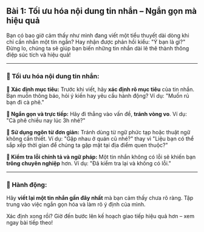 ## Bài 1: Tối ưu hóa nội dung tin nhắn – Ngắn gọn mà hiệu quả

Bạn có bao giờ cảm thấy như mình đang viết một tiểu thuyết dài dòng khi chỉ cần nhắn một tin ngắn? Hay nhận được phản hồi kiểu: "Ý bạn là gì?" Đừng lo, chúng ta sẽ giúp bạn biến những tin nhắn dài lê thê thành thông điệp súc tích và hiệu quả!

---

### 📌 Tối ưu hóa nội dung tin nhắn:

**🔹 Xác định mục tiêu:**
Trước khi viết, hãy **xác định rõ mục tiêu** của tin nhắn. Bạn muốn thông báo, hỏi ý kiến hay yêu cầu hành động? Ví dụ: "Muốn rủ bạn đi cà phê."

**🔹 Ngắn gọn và trực tiếp:**
Hãy đi thẳng vào vấn đề, **tránh vòng vo**. Ví dụ: "Cà phê chiều nay lúc 3h nhé?"

**🔹 Sử dụng ngôn từ đơn giản:**
Tránh dùng từ ngữ phức tạp hoặc thuật ngữ không cần thiết. Ví dụ: "Gặp nhau ở quán cũ nhé?" thay vì "Liệu bạn có thể sắp xếp thời gian để chúng ta gặp mặt tại địa điểm quen thuộc?"

**🔹 Kiểm tra lỗi chính tả và ngữ pháp:**
Một tin nhắn không có lỗi sẽ khiến bạn **trông chuyên nghiệp** hơn. Ví dụ: "Đã kiểm tra lại và không có lỗi."

---

### 🚀 Hành động:

Hãy **viết lại một tin nhắn gần đây nhất** mà bạn cảm thấy chưa rõ ràng. Tập trung vào việc ngắn gọn hóa và làm rõ ý định của mình.

Xác định xong rồi? Giờ đến bước lên kế hoạch giao tiếp hiệu quả hơn – xem ngay bài tiếp theo!